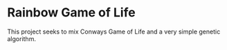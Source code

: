 # Rainbow Game of Life

This project seeks to mix Conways Game of Life and a very simple genetic algorithm.

